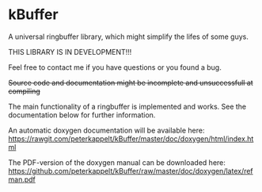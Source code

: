 # kBuffer #
A universal ringbuffer library, which might simplify the lifes of some guys.

THIS LIBRARY IS IN DEVELOPMENT!!!

Feel free to contact me if you have questions or you found a bug.

~~Source code and documentation might be incomplete and unsuccessfull at compiling~~

The main functionality of a ringbuffer is implemented and works. See the documentation below for further information.

An automatic doxygen documentation will be available here: https://rawgit.com/peterkappelt/kBuffer/master/doc/doxygen/html/index.html

The PDF-version of the doxygen manual can be downloaded here: https://github.com/peterkappelt/kBuffer/raw/master/doc/doxygen/latex/refman.pdf